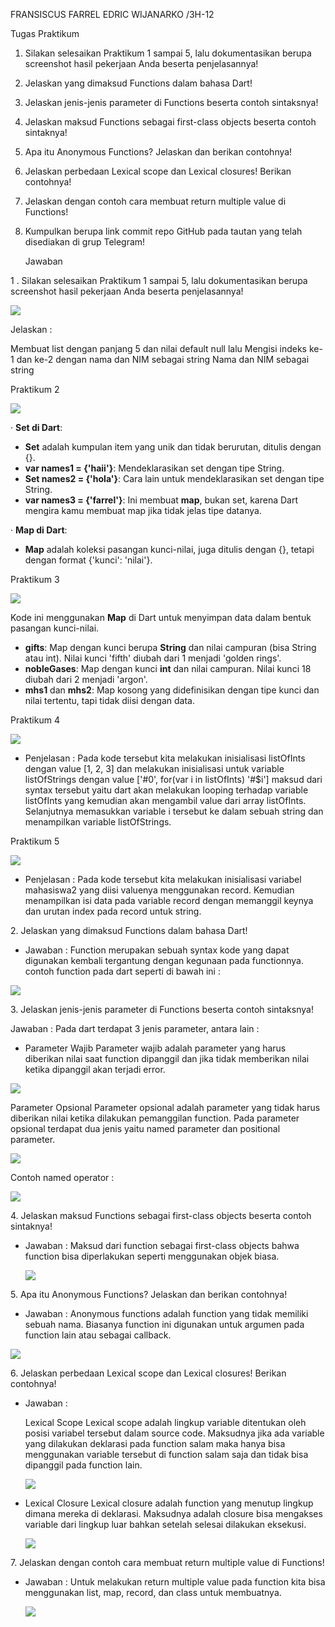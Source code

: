 ﻿FRANSISCUS FARREL EDRIC WIJANARKO /3H-12

Tugas Praktikum

1. Silakan selesaikan Praktikum 1 sampai 5, lalu dokumentasikan berupa screenshot hasil pekerjaan Anda beserta penjelasannya!
1. Jelaskan yang dimaksud Functions dalam bahasa Dart!
1. Jelaskan jenis-jenis parameter di Functions beserta contoh sintaksnya!
1. Jelaskan maksud Functions sebagai first-class objects beserta contoh sintaknya!
1. Apa itu Anonymous Functions? Jelaskan dan berikan contohnya!
1. Jelaskan perbedaan Lexical scope dan Lexical closures! Berikan contohnya!
1. Jelaskan dengan contoh cara membuat return multiple value di Functions!
1. Kumpulkan berupa link commit repo GitHub pada tautan yang telah disediakan di grup Telegram!

   Jawaban

1 . Silakan selesaikan Praktikum 1 sampai 5, lalu dokumentasikan berupa screenshot hasil pekerjaan Anda beserta penjelasannya!

![](/README/Aspose.Words.6d8b5c5c-b455-4e0b-96b9-e24501856f4c.001.png)

Jelaskan :

Membuat list dengan panjang 5 dan nilai default null lalu Mengisi indeks ke-1 dan ke-2 dengan nama dan NIM sebagai string Nama dan NIM sebagai string




Praktikum 2

![](/README/Aspose.Words.6d8b5c5c-b455-4e0b-96b9-e24501856f4c.001.pngAspose.Words.6d8b5c5c-b455-4e0b-96b9-e24501856f4c.002.png)

·  **Set di Dart**:

- **Set** adalah kumpulan item yang unik dan tidak berurutan, ditulis dengan {}.
- **var names1 = <String>{'haii'}**: Mendeklarasikan set dengan tipe String.
- **Set<String> names2 = {'hola'}**: Cara lain untuk mendeklarasikan set dengan tipe String.
- **var names3 = {'farrel'}**: Ini membuat **map**, bukan set, karena Dart mengira kamu membuat map jika tidak jelas tipe datanya.

·  **Map di Dart**:

- **Map** adalah koleksi pasangan kunci-nilai, juga ditulis dengan {}, tetapi dengan format {'kunci': 'nilai'}.










Praktikum 3

![](/README/Aspose.Words.6d8b5c5c-b455-4e0b-96b9-e24501856f4c.003.png)

Kode ini menggunakan **Map** di Dart untuk menyimpan data dalam bentuk pasangan kunci-nilai.

- **gifts**: Map dengan kunci berupa **String** dan nilai campuran (bisa String atau int). Nilai kunci 'fifth' diubah dari 1 menjadi 'golden rings'.
- **nobleGases**: Map dengan kunci **int** dan nilai campuran. Nilai kunci 18 diubah dari 2 menjadi 'argon'.
- **mhs1** dan **mhs2**: Map kosong yang didefinisikan dengan tipe kunci dan nilai tertentu, tapi tidak diisi dengan data.

Praktikum 4

![](/README/Aspose.Words.6d8b5c5c-b455-4e0b-96b9-e24501856f4c.004.png)

- Penjelasan : Pada kode tersebut kita melakukan inisialisasi listOfInts dengan value [1, 2, 3] dan melakukan inisialisasi untuk variable listOfStrings dengan value ['#0', for(var i in listOfInts) '#$i'] maksud dari syntax tersebut yaitu dart akan melakukan looping terhadap variable listOfInts yang kemudian akan mengambil value dari array listOfInts. Selanjutnya memasukkan variable i tersebut ke dalam sebuah string dan menampilkan variable listOfStrings.

Praktikum  5

![](/README/Aspose.Words.6d8b5c5c-b455-4e0b-96b9-e24501856f4c.005.png)

- Penjelasan : Pada kode tersebut kita melakukan inisialisasi variabel mahasiswa2 yang diisi valuenya menggunakan record. Kemudian menampilkan isi data pada variable record dengan memanggil keynya dan urutan index pada record untuk string.

2\. Jelaskan yang dimaksud Functions dalam bahasa Dart!

- Jawaban :
  Function merupakan sebuah syntax kode yang dapat digunakan kembali tergantung dengan kegunaan pada functionnya. contoh function pada dart seperti di bawah ini :

![](/README/Aspose.Words.6d8b5c5c-b455-4e0b-96b9-e24501856f4c.006.png)

3\. Jelaskan jenis-jenis parameter di Functions beserta contoh sintaksnya!

Jawaban :
Pada dart terdapat 3 jenis parameter, antara lain :

- Parameter Wajib
  Parameter wajib adalah parameter yang harus diberikan nilai saat function dipanggil dan jika tidak memberikan nilai ketika dipanggil akan terjadi error.

![](/README/Aspose.Words.6d8b5c5c-b455-4e0b-96b9-e24501856f4c.007.png)

Parameter Opsional
Parameter opsional adalah parameter yang tidak harus diberikan nilai ketika dilakukan pemanggilan function. Pada parameter opsional terdapat dua jenis yaitu named parameter dan positional parameter.

![](/README/Aspose.Words.6d8b5c5c-b455-4e0b-96b9-e24501856f4c.008.png)

Contoh named operator :

![](/README/Aspose.Words.6d8b5c5c-b455-4e0b-96b9-e24501856f4c.009.png)

4\. Jelaskan maksud Functions sebagai first-class objects beserta contoh sintaknya!

- Jawaban :
  Maksud dari function sebagai first-class objects bahwa function bisa diperlakukan seperti menggunakan objek biasa.

  ![](/README/Aspose.Words.6d8b5c5c-b455-4e0b-96b9-e24501856f4c.010.png)

5\. Apa itu Anonymous Functions? Jelaskan dan berikan contohnya!

- Jawaban :
  Anonymous functions adalah function yang tidak memiliki sebuah nama. Biasanya function ini digunakan untuk argumen pada function lain atau sebagai callback.

![](/README/Aspose.Words.6d8b5c5c-b455-4e0b-96b9-e24501856f4c.011.png)



6\. Jelaskan perbedaan Lexical scope dan Lexical closures! Berikan contohnya!

- Jawaban :

  Lexical Scope
  Lexical scope adalah lingkup variable ditentukan oleh posisi variabel tersebut dalam source code. Maksudnya jika ada variable yang dilakukan deklarasi pada function salam maka hanya bisa menggunakan variable tersebut di function salam saja dan tidak bisa dipanggil pada function lain.

  ![](/README/Aspose.Words.6d8b5c5c-b455-4e0b-96b9-e24501856f4c.012.png)

- Lexical Closure
  Lexical closure adalah function yang menutup lingkup dimana mereka di deklarasi. Maksudnya adalah closure bisa mengakses variable dari lingkup luar bahkan setelah selesai dilakukan eksekusi.

  ![](/README/Aspose.Words.6d8b5c5c-b455-4e0b-96b9-e24501856f4c.013.png)

7\. Jelaskan dengan contoh cara membuat return multiple value di Functions!

- Jawaban :
  Untuk melakukan return multiple value pada function kita bisa menggunakan list, map, record, dan class untuk membuatnya.

  ![](/README/Aspose.Words.6d8b5c5c-b455-4e0b-96b9-e24501856f4c.014.png)










